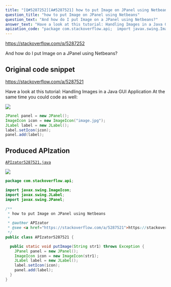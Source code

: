 ```yaml
---
title: "[Q#5287252][A#5287521] how to put Image on JPanel using Netbeans"
question_title: "how to put Image on JPanel using Netbeans"
question_text: "And how do I put Image on a JPanel using Netbeans?"
answer_text: "Have a look at this tutorial: Handling Images in a Java GUI Application At the same time you could code as well:"
apization_code: "package com.stackoverflow.api;  import javax.swing.ImageIcon; import javax.swing.JLabel; import javax.swing.JPanel;  /**  * how to put Image on JPanel using Netbeans  *  * @author APIzator  * @see <a href=\"https://stackoverflow.com/a/5287521\">https://stackoverflow.com/a/5287521</a>  */ public class APIzator5287521 {    public static void putImage(String str1) throws Exception {     JPanel panel = new JPanel();     ImageIcon icon = new ImageIcon(str1);     JLabel label = new JLabel();     label.setIcon(icon);     panel.add(label);   } }"
---
```


https://stackoverflow.com/q/5287252

And how do I put Image on a JPanel using Netbeans?



## Original code snippet

https://stackoverflow.com/a/5287521

Have a look at this tutorial: Handling Images in a Java GUI Application
At the same time you could code as well:

<div class="code-logo"><img src="/stackoverflow.png" /></div>

```java
JPanel panel = new JPanel(); 
ImageIcon icon = new ImageIcon("image.jpg"); 
JLabel label = new JLabel(); 
label.setIcon(icon); 
panel.add(label);
```

## Produced APIzation

[`APIzator5287521.java`](https://github.com/pasqualesalza/apization/raw/main/data/search/APIzator5287521.java)

<div class="code-logo"><img src="/apizator.png" /></div>

```java
package com.stackoverflow.api;

import javax.swing.ImageIcon;
import javax.swing.JLabel;
import javax.swing.JPanel;

/**
 * how to put Image on JPanel using Netbeans
 *
 * @author APIzator
 * @see <a href="https://stackoverflow.com/a/5287521">https://stackoverflow.com/a/5287521</a>
 */
public class APIzator5287521 {

  public static void putImage(String str1) throws Exception {
    JPanel panel = new JPanel();
    ImageIcon icon = new ImageIcon(str1);
    JLabel label = new JLabel();
    label.setIcon(icon);
    panel.add(label);
  }
}

```